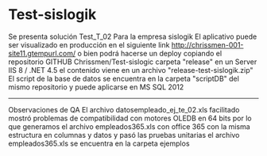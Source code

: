 # Test-sislogik
Se presenta solución Test_T_02 Para la empresa sislogik
El aplicativo puede ser visualizado en producción en el siguiente link http://chrissmen-001-site11.gtempurl.com/
o bien podrá hacerse un deploy copiando el repositorio GITHUB  Chrissmen/Test-sislogic carpeta "release" en un Server IIS 8 / .NET 4.5
el contenido viene en un archivo "release-test-sislogik.zip"
El script de la base de datos se encuentra en la carpeta "scriptDB" del mismo repositorio y puede aplicarse en MS SQL 2012

----------------------------------
Observaciones de QA
El archivo datosempleado_ej_te_02.xls facilitado mostró problemas de compatibilidad con motores OLEDB en 64 bits
por lo que generamos el archivo empleados365.xls con office 365 con la misma estructura en columnas y datos y pasó las pruebas unitarias
el archivo empleados365.xls se encuentra en la carpeta ejemplos
